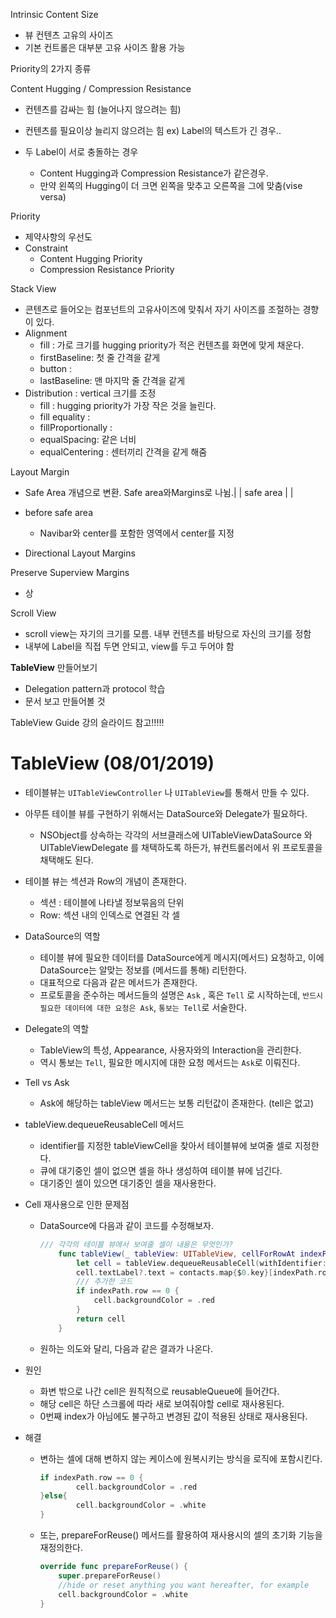 Intrinsic Content Size

- 뷰 컨텐츠 고유의 사이즈
- 기본 컨트롤은 대부분 고유 사이즈 활용 가능



Priority의 2가지 종류

Content Hugging / Compression Resistance

- 컨텐츠를 감싸는 힘 (늘어나지 않으려는 힘)
- 컨텐츠를 필요이상 늘리지 않으려는 힘 ex) Label의 텍스트가 긴 경우..

- 두 Label이 서로 충돌하는 경우
  - Content Hugging과 Compression Resistance가 같은경우.
  - 만약 왼쪽의 Hugging이 더 크면 왼쪽을 맞추고 오른쪽을 그에 맞춤(vise versa)



Priority

- 제약사항의 우선도
- Constraint
  - Content Hugging Priority
  - Compression Resistance Priority





Stack View

- 콘텐츠로 들어오는 컴포넌트의 고유사이즈에 맞춰서 자기 사이즈를 조절하는 경향이 있다.
- Alignment
  - fill : 가로 크기를 hugging priority가 적은 컨텐츠를 화면에 맞게 채운다.
  - firstBaseline: 첫 줄 간격을 같게
  - button : 
  - lastBaseline: 맨 마지막 줄 간격을 같게
- Distribution : vertical 크기를 조정
  - fill : hugging priority가 가장 작은 것을 늘린다.
  - fill equality : 
  - fillProportionally :
  - equalSpacing: 같은 너비
  - equalCentering : 센터끼리 간격을 같게 해줌



Layout Margin

- Safe Area 개념으로 변환. Safe area와Margins로 나뉨.| | safe area | |
- before safe area  
  - Navibar와 center를 포함한 영역에서 center를 지정

- Directional Layout Margins



Preserve Superview Margins

- 상



Scroll View 

- scroll view는 자기의 크기를 모름. 내부 컨텐츠를 바탕으로 자신의 크기를 정함
- 내부에 Label을 직접 두면 안되고, view를 두고 두어야 함



**TableView** 만들어보기

- Delegation pattern과 protocol 학습
- 문서 보고 만들어볼 것



TableView Guide 강의 슬라이드 참고!!!!!





# TableView (08/01/2019)

- 테이블뷰는 `UITableViewController` 나 `UITableView`를 통해서 만들 수 있다.
- 아무튼 테이블 뷰를 구현하기 위해서는 DataSource와 Delegate가 필요하다. 
  - NSObject를 상속하는 각각의 서브클래스에 UITableViewDataSource 와 UITableViewDelegate 를 채택하도록 하든가, 뷰컨트롤러에서 위 프로토콜을 채택해도 된다.

- 테이블 뷰는 섹션과 Row의 개념이 존재한다.
  - 섹션 : 테이블에 나타낼 정보묶음의 단위
  - Row: 섹션 내의 인덱스로 연결된 각 셀

- DataSource의 역할

  - 테이블 뷰에 필요한 데이터를 DataSource에게 메시지(메서드) 요청하고, 이에 DataSource는 알맞는 정보를 (메서드를 통해) 리턴한다.
  - 대표적으로 다음과 같은 메서드가 존재한다.
  - 프로토콜을 준수하는 메서드들의 설명은 `Ask` , 혹은 `Tell` 로 시작하는데, `반드시 필요한 데이터에 대한 요청은 Ask`, `통보는 Tell`로 서술한다.

- Delegate의 역할

  - TableView의 특성, Appearance, 사용자와의 Interaction을 관리한다.
  - 역시 통보는 `Tell`, 필요한 메시지에 대한 요청 메서드는 `Ask`로 이뤄진다.

- Tell vs Ask

  - Ask에 해당하는 tableView 메서드는 보통 리턴값이 존재한다. (tell은 없고)

- tableView.dequeueReusableCell 메서드

  - identifier를 지정한 tableViewCell을 찾아서 테이블뷰에 보여줄 셀로 지정한다.
  - 큐에 대기중인 셀이 없으면 셀을 하나 생성하여 테이블 뷰에 넘긴다.
  - 대기중인 셀이 있으면 대기중인 셀을 재사용한다.

- Cell 재사용으로 인한 문제점 

  - DataSource에 다음과 같이 코드를 수정해보자.

    ```swift
    /// 각각의 테이블 뷰에서 보여줄 셀이 내용은 무엇인가?
        func tableView(_ tableView: UITableView, cellForRowAt indexPath: IndexPath) -> UITableViewCell {
            let cell = tableView.dequeueReusableCell(withIdentifier: "cell", for: indexPath)
            cell.textLabel?.text = contacts.map{$0.key}[indexPath.row]
            /// 추가한 코드
            if indexPath.row == 0 {
                cell.backgroundColor = .red
            }
            return cell
        }
    ```

  - 원하는 의도와 달리, 다음과 같은 결과가 나온다.



- 원인

  - 화변 밖으로 나간 cell은 원칙적으로 reusableQueue에 들어간다.
  - 해당 cell은 하단 스크롤에 따라 새로 보여줘야할 cell로 재사용된다.
  - 0번째 index가 아님에도 불구하고 변경된 값이 적용된 상태로 재사용된다.

- 해결

  - 변하는 셀에 대해 변하지 않는 케이스에 원복시키는 방식을 로직에 포함시킨다.

    ```swift
    if indexPath.row == 0 {
    		cell.backgroundColor = .red
    }else{
    		cell.backgroundColor = .white
    }
    ```

  - 또는, prepareForReuse() 메서드를 활용하여 재사용시의 셀의 초기화 기능을 재정의한다.

    ```swift
    override func prepareForReuse() {
        super.prepareForReuse()
        //hide or reset anything you want hereafter, for example
        cell.backgroundColor = .white
    }
    ```

    